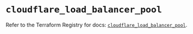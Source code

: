 # `cloudflare_load_balancer_pool`

Refer to the Terraform Registry for docs: [`cloudflare_load_balancer_pool`](https://registry.terraform.io/providers/cloudflare/cloudflare/5.6.0/docs/resources/load_balancer_pool).
